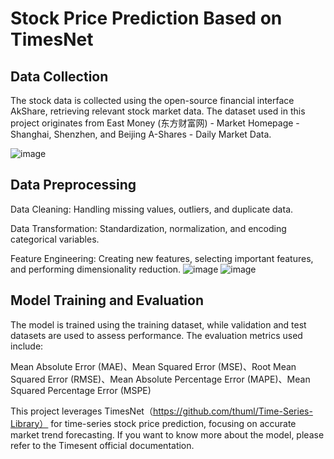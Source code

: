 # Stock Price Prediction Based on TimesNet

## Data Collection

The stock data is collected using the open-source financial interface AkShare, retrieving relevant stock market data. The dataset used in this project originates from East Money (东方财富网) - Market Homepage - Shanghai, Shenzhen, and Beijing A-Shares - Daily Market Data.

![image](https://github.com/user-attachments/assets/014c2180-3d20-4d44-bd59-144f03ce159c)


## Data Preprocessing

Data Cleaning: Handling missing values, outliers, and duplicate data.

Data Transformation: Standardization, normalization, and encoding categorical variables.

Feature Engineering: Creating new features, selecting important features, and performing dimensionality reduction.
![image](https://github.com/user-attachments/assets/81026575-d11b-4070-8d92-1797a8e10ea8) ![image](https://github.com/user-attachments/assets/f62e2ffc-5f20-4989-aa68-bf100c8b0a3b)




## Model Training and Evaluation

The model is trained using the training dataset, while validation and test datasets are used to assess performance. The evaluation metrics used include:

Mean Absolute Error (MAE)、Mean Squared Error (MSE)、Root Mean Squared Error (RMSE)、Mean Absolute Percentage Error (MAPE)、Mean Squared Percentage Error (MSPE)

This project leverages TimesNet（https://github.com/thuml/Time-Series-Library） for time-series stock price prediction, focusing on accurate market trend forecasting. If you want to know more about the model, please refer to the Timesent official documentation.
